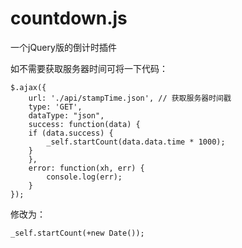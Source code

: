 # countdown.js
一个jQuery版的倒计时插件

如不需要获取服务器时间可将一下代码：

	$.ajax({
		url: './api/stampTime.json', // 获取服务器时间戳
		type: 'GET',
		dataType: "json",
		success: function(data) {
		if (data.success) {
			_self.startCount(data.data.time * 1000);
		}
		},
		error: function(xh, err) {
			console.log(err);
		}
	});
修改为：

	_self.startCount(+new Date());
